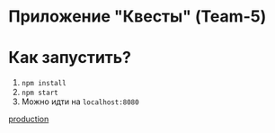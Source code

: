 # Приложение "Квесты" (Team-5)

# Как запустить?

1. `npm install`
2. `npm start`
3. Можно идти на `localhost:8080`

[production](https://team5quests.herokuapp.com)
